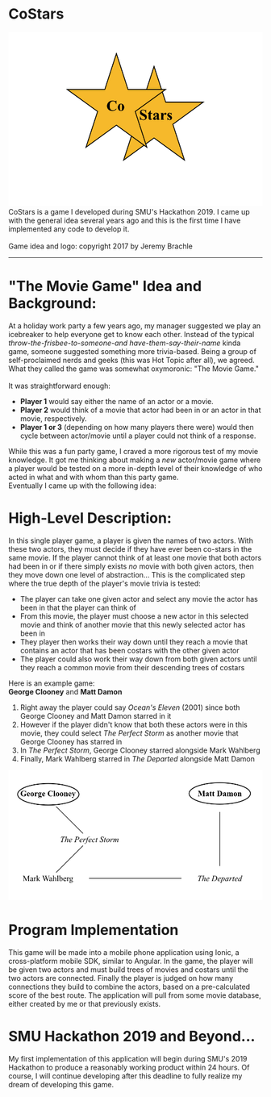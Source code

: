 # CoStars
<img src="Design/Co-Stars.png">
CoStars is a game I developed during SMU's Hackathon 2019. I came up with the general idea several years ago and this is the first time I have implemented any code to develop it. <br><br> Game idea and logo: copyright 2017 by Jeremy Brachle

<hr>

# "The Movie Game" Idea and Background:
At a holiday work party a few years ago, my manager suggested we play an icebreaker to help everyone get to know each other. Instead of the typical _throw-the-frisbee-to-someone-and have-them-say-their-name_ kinda game, someone suggested something more trivia-based. Being a group of self-proclaimed nerds and geeks (this was Hot Topic after all), we agreed. What they called the game was somewhat oxymoronic: "The Movie Game." <br><br>It was straightforward enough:

* __Player 1__ would say either the name of an actor or a movie.
* __Player 2__ would think of a movie that actor had been in or an actor in that movie, respectively.
* __Player 1 or 3__ (depending on how many players there were) would then cycle between actor/movie until a player could not think of a response.

While this was a fun party game, I craved a more rigorous test of my movie knowledge. It got me thinking about making a _new_ actor/movie game where a player would be tested on a more in-depth level of their knowledge of who acted in what and with whom than this party game. <br>Eventually I came up with the following idea:

# High-Level Description:
In this single player game, a player is given the names of two actors. With these two actors, they must decide if they have ever been co-stars in the same movie. If the player cannot think of at least one movie that both actors had been in or if there simply exists _no_ movie with both given actors, then they move down one level of abstraction... This is the complicated step where the true depth of the player's movie trivia is tested: <br>
* The player can take one given actor and select any movie the actor has been in that the player can think of
* From this movie, the player must choose a new actor in this selected movie and think of another movie that this newly selected actor has been in
* They player then works their way down until they reach a movie that contains an actor that has been costars with the other given actor
* The player could also work their way down from both given actors until they reach a common movie from their descending trees of costars

Here is an example game:<br>
__George Clooney__ and __Matt Damon__
1. Right away the player could say _Ocean's Eleven_ (2001) since both George Clooney and Matt Damon starred in it
2. However if the player didn't know that both these actors were in this movie, they could select _The Perfect Storm_ as another movie that George Clooney has starred in
3. In _The Perfect Storm_, George Clooney starred alongside Mark Wahlberg
4. Finally, Mark Wahlberg starred in _The Departed_ alongside Matt Damon

<img src="Design/costarsgame.png">

# Program Implementation
This game will be made into a mobile phone application using Ionic, a cross-platform mobile SDK, similar to Angular. In the game, the player will be given two actors and must build trees of movies and costars until the two actors are connected. Finally the player is judged on how many connections they build to combine the actors, based on a pre-calculated score of the best route. The application will pull from some movie database, either created by me or that previously exists.

# SMU Hackathon 2019 and Beyond...
My first implementation of this application will begin during SMU's 2019 Hackathon to produce a reasonably working product within 24 hours. Of course, I will continue developing after this deadline to fully realize my dream of developing this game. 
